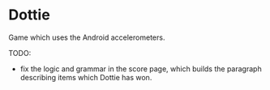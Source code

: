 # Dottie
Game which uses the Android accelerometers.

TODO: 
* fix the logic and grammar in the score page, which builds the paragraph describing items which Dottie has won.
